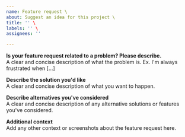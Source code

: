 ```yaml
---
name: Feature request \
about: Suggest an idea for this project \
title: '' \
labels: '' \
assignees: ''

---
```


**Is your feature request related to a problem? Please describe.** \
A clear and concise description of what the problem is. Ex. I'm always frustrated when [...]

**Describe the solution you'd like** \
A clear and concise description of what you want to happen.

**Describe alternatives you've considered** \
A clear and concise description of any alternative solutions or features you've considered.

**Additional context** \
Add any other context or screenshots about the feature request here.